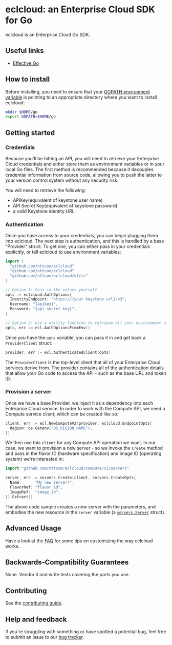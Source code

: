 # eclcloud: an Enterprise Cloud SDK for Go

eclcloud is an Enterprise Cloud Go SDK.

## Useful links

* [Effective Go](https://golang.org/doc/effective_go.html)

## How to install

Before installing, you need to ensure that your [GOPATH environment variable](https://golang.org/doc/code.html#GOPATH)
is pointing to an appropriate directory where you want to install eclcloud:

```bash
mkdir $HOME/go
export GOPATH=$HOME/go
```

## Getting started

### Credentials

Because you'll be hitting an API, you will need to retrieve your Enterprise Cloud credentials and either store them as environment variables or in your local Go
files. The first method is recommended because it decouples credential
information from source code, allowing you to push the latter to your version
control system without any security risk.

You will need to retrieve the following:

* APIKey(equivalent of keystone user name)
* API Secret Key(equivalent of keystone password)
* a valid Keystone identity URL

### Authentication

Once you have access to your credentials, you can begin plugging them into
eclcloud. The next step is authentication, and this is handled by a base
"Provider" struct. To get one, you can either pass in your credentials
explicitly, or tell eclcloud to use environment variables:

```go
import (
  "github.com/nttcom/eclcloud"
  "github.com/nttcom/eclcloud"
  "github.com/nttcom/eclcloud/utils"
)

// Option 1: Pass in the values yourself
opts := eclcloud.AuthOptions{
  IdentityEndpoint: "https://{your keystone url}/v3",
  Username: "{apikey}",
  Password: "{api secret key}",
}

// Option 2: Use a utility function to retrieve all your environment variables
opts, err := ecl.AuthOptionsFromEnv()
```

Once you have the `opts` variable, you can pass it in and get back a
`ProviderClient` struct:

```go
provider, err := ecl.AuthenticatedClient(opts)
```

The `ProviderClient` is the top-level client that all of your Enterprise Cloud services derive from. The provider contains all of the authentication details that allow
your Go code to access the API - such as the base URL and token ID.

### Provision a server

Once we have a base Provider, we inject it as a dependency into each Enterprise Cloud service. In order to work with the Compute API, we need a Compute service client; which can be created like so:

```go
client, err := ecl.NewComputeV2(provider, eclcloud.EndpointOpts{
  Region: os.Getenv("OS_REGION_NAME"),
})
```

We then use this `client` for any Compute API operation we want. In our case,
we want to provision a new server - so we invoke the `Create` method and pass
in the flavor ID (hardware specification) and image ID (operating system) we're
interested in:

```go
import "github.com/nttcom/eclcloud/compute/v2/servers"

server, err := servers.Create(client, servers.CreateOpts{
  Name:      "My new server!",
  FlavorRef: "flavor_id",
  ImageRef:  "image_id",
}).Extract()
```

The above code sample creates a new server with the parameters, and embodies the
new resource in the `server` variable (a
[`servers.Server`](http://godoc.org/github.com/nttcom/eclcloud) struct).

## Advanced Usage

Have a look at the [FAQ](./docs/FAQ.md) for some tips on customizing the way eclcloud works.

## Backwards-Compatibility Guarantees

None. Vendor it and write tests covering the parts you use.

## Contributing

See the [contributing guide](./.github/CONTRIBUTING.md).

## Help and feedback

If you're struggling with something or have spotted a potential bug, feel free to submit an issue to our [bug tracker](https://github.com/nttcom/eclcloud/issues).

